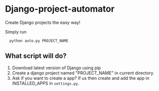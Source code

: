 # Django-project-automator
Create Django projects the easy way!

Simply run
```python
  python auto.py PROJECT_NAME
```
## What script will do?
1. Download latest version of Django using pip
2. Create a django project named "PROJECT_NAME" in current directory.
3. Ask if you want to create a app? If us then create and add the app in INSTALLED_APPS in `settings.py`.
